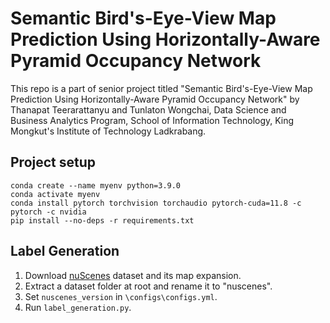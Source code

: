 # Semantic Bird's-Eye-View Map Prediction Using Horizontally-Aware Pyramid Occupancy Network

This repo is a part of senior project titled "Semantic Bird's-Eye-View Map Prediction Using Horizontally-Aware Pyramid Occupancy Network" by Thanapat Teerarattanyu and Tunlaton Wongchai, Data Science and Business Analytics Program, School of Information Technology, King Mongkut's Institute of Technology Ladkrabang.

## Project setup
```
conda create --name myenv python=3.9.0
conda activate myenv
conda install pytorch torchvision torchaudio pytorch-cuda=11.8 -c pytorch -c nvidia
pip install --no-deps -r requirements.txt
```


## Label Generation
1. Download [nuScenes](https://www.nuscenes.org/nuscenes) dataset and its map expansion.
2. Extract a dataset folder at root and rename it to "nuscenes".
3. Set `nuscenes_version` in `\configs\configs.yml`.
3. Run `label_generation.py`.

